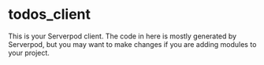 # todos_client

This is your Serverpod client. The code in here is mostly generated by
Serverpod, but you may want to make changes if you are adding modules to your
project.
